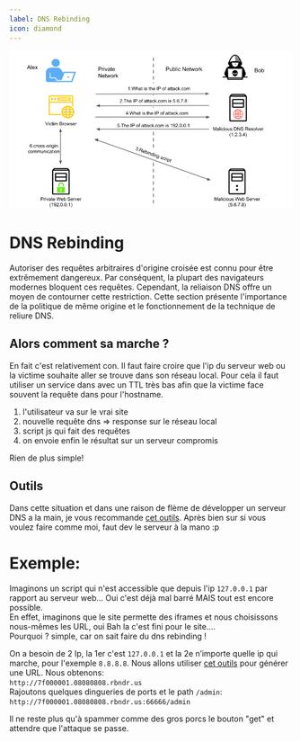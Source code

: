 ```yaml
---
label: DNS Rebinding
icon: diamond
---
```

![](/assets/doc/reseau/dns-rebind.png)
# DNS Rebinding

Autoriser des requêtes arbitraires d'origine croisée est connu pour être extrêmement dangereux. Par conséquent, la plupart des navigateurs modernes bloquent ces requêtes. Cependant, la reliaison DNS offre un moyen de contourner cette restriction. Cette section présente l'importance de la politique de même origine et le fonctionnement de la technique de reliure DNS.

## Alors comment sa marche ?

En fait c'est relativement con. Il faut faire croire que l'ip du serveur web ou la victime souhaite aller se trouve dans son réseau local. Pour cela il faut utiliser un service dans avec un TTL très bas afin que la victime face souvent la requête dans pour l'hostname. 

1. l'utilisateur va sur le vrai site
2. nouvelle requête dns => response sur le réseau local
3. script js qui fait des requêtes
4. on envoie enfin le résultat sur un serveur compromis

Rien de plus simple!<br>

## Outils
Dans cette situation et dans une raison de flème de développer un serveur DNS a la main, je vous recommande [cet outils](https://lock.cmpxchg8b.com/rebinder.html). Après bien sur si vous voulez faire comme moi, faut dev le serveur à la mano :p


# Exemple: 
Imaginons un script qui n'est accessible que depuis l'ip `127.0.0.1` par rapport au serveur web... Oui c'est déjà mal barré MAIS tout est encore possible.<br>
En effet, imaginons que le site permette des iframes et nous choisissons nous-mêmes les URL, oui Bah la c'est fini pour le site.... <br>
Pourquoi ? simple, car on sait faire du dns rebinding !

On a besoin de 2 Ip, la 1er c'est `127.0.0.1` et la 2e n’importe quelle ip qui marche, pour l'exemple `8.8.8.8`. Nous allons utiliser [cet outils](https://lock.cmpxchg8b.com/rebinder.html) pour générer une URL. Nous obtenons: <br>
`http://7f000001.08080808.rbndr.us`<br>
Rajoutons quelques dingueries de ports et le path `/admin`:<br>
`http://7f000001.08080808.rbndr.us:66666/admin`<br>

Il ne reste plus qu'à spammer comme des gros porcs le bouton "get" et attendre que l'attaque se passe.